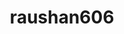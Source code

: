 ---
title: raushan606
github: https://github.com/raushan606
mode: dark
transition: 3s
archetype:
- Minimalistic
---